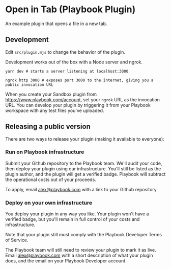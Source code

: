 # Open in Tab (Playbook Plugin)

An example plugin that opens a file in a new tab.

## Development

Edit `src/plugin.mjs` to change the behavior of the plugin.

Development works out of the box with a Node server and ngrok.

```
yarn dev # starts a server listening at localhost:3000

ngrok http 3000 # exposes port 3000 to the internet, giving you a public invocation URL
```

When you create your Sandbox plugin from https://www.playbook.com/account, set your
`ngrok` URL as the invocation URL. You can develop your plugin by triggering it from
your Playbook workspace with any test files you've uploaded.

## Releasing a public version

There are two ways to release your plugin (making it available to everyone):

### Run on Playbook infrastructure

Submit your Github repository to the Playbook team. We'll audit your code, then deploy
your plugin using our infrastructure. You'll still be listed as the plugin author,
and the plugin will get a verified badge. Playbook will subtract the operational
costs out of your proceeds.

To apply, email alex@playbook.com with a link to your Github repository.

### Deploy on your own infrastructure

You deploy your plugin in any way you like. Your plugin won't have a verified badge,
but you'll remain in full control of your costs and infrastructure.

Note that your plugin still must comply with the Playbook Developer Terms of Service.

The Playbook team will still need to review your plugin to mark it as live. Email
alex@playbook.com with a short description of what your plugin does, and the email
on your Playbook Developer account.